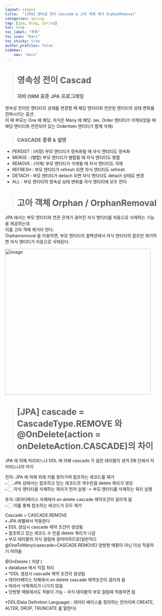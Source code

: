 ```yaml
---
layout: single
title:  "[JPA] 영속성 전이 Cascade & 고아 객체 제거 OrphanRemoval"
categories: spring
tag: [jpa, blog, spring]
toc: true
toc_label: "목록"
toc_icon: "bars"
toc_sticky: true
author_profiles: false
sidebar:
    nav: "docs"
---  
```


> # 영속성 전이 Cascad
> ### 자바 ORM 표준 JPA 프로그래밍  

영속성 전이란 엔티티의 상태를 변경할 때 해당 엔티티와 연관된 엔티티의 상태 변화를 전파시키는 옵션.  
이 때 부모는 One 에 해당, 자식은 Many 에 해당. 
(ex. Order 엔티티가 삭제되었을 때 해당 엔티티와 연관되어 있는 OrderItem 엔티티가 함께 삭제)  

> ### CASCADE 종류 & 설명

- PERSIST : (저장) 부모 엔티티가 영속화될 때 자식 엔티티도 영속화
- MERGE : (병합) 부모 엔티티가 병합될 때 자식 엔티티도 병합
- REMOVE : (삭제) 부모 엔티티가 삭제될 때 자식 엔티티도 삭제
- REFRESH : 부모 엔티티가 refresh 되면 자식 엔티티도 refresh
- DETACH : 부모 엔티티가 detach 되면 자식 엔티티도 detach 상태로 변경
- ALL : 부모 엔티티의 영속성 상태 변화를 자식 엔티티에 모두 전이


> # 고아 객체 Orphan / OrphanRemoval

JPA 에서는 부모 엔티티와 연관 관계가 끊어진 자식 엔티티를 자동으로 삭제하는 기능을 제공하는데  
이를 고아 객체 제거라 한다.  
Orphanremoval 을 이용하면, 부모 엔티티의 컬렉션에서 자식 엔티티의 참조만 제거하면 자식 엔티티가 자동으로 삭제된다.  

<img width="482" alt="image" src="https://github.com/5selny/5selny.github.io/assets/115622936/fa8260da-4b86-4ead-a9ba-57bf3eb79615">




> # [JPA] cascade = CascadeType.REMOVE 와 @OnDelete(action = onDeleteAction.CASCADE)의 차이

JPA 에 의해 처리되느냐 DDL 에 의해 cascade 가 걸린 테이블이 생겨 DB 단에서 처리되느냐의 차이


전자: JPA 에 의해 외래 키를 찾아가며 참조하는 레코드를 제거   
	👉🏻 JPA 상에서는 참조하고 있는 레코드의 개수만큼 delete 쿼리가 생성  
	👉🏻 자식 엔티티를 삭제하는 쿼리가 먼저 실행 -> 부모 엔티티를 삭제하는 쿼리 실행  

후자: 데이터베이스 자체에서 on delete cascade 제약조건이 걸리게 됨  
	👉🏻 이를 통해 참조하는 레코드가 모두 제거  


Cascade = CASCADE.REMOVE  
 ▪ JPA 레벨에서 작동한다  
 ▪ DDL 생성시 cascade 제약 조건이 생성됨  
 ▪ 참조하고 있는 레코드 수 만큼 delete 쿼리가 나감  
 ▪ 부모 테이블의 자식 컬럼에 걸어야하므로(일반적으@OneToMany(casecade=CASCADE.REMOVE) 양방향 매핑이 아닌 이상 적용하기 어려움  


@OnDelete ( 지양 )   
 ▪ database 에서 직접 처리  
 ▪ *DDL 생성시 cascade 제약 조건이 생성됨  
 ▪ 데이터베이스 자체에서 on delete cascade 제약조건이 걸리게 됨  
 ▪ 따라서 삭제쿼리가 나가지 않음  
 ▪ 단방향 매핑에서도 적용이 가능 - 자식 테이블의 부모 컬럼에 적용하면 됨  


*DDL(Data Definition Language) : 데이터 베이스를 정의하는 언어이며 CREATE, ALTER, DROP, TRUNCATE 를 말한다) 
